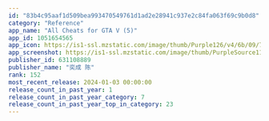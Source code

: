 ```yaml
---
id: "83b4c95aaf1d509bea993470549761d1ad2e28941c937e2c84fa063f69c9b0d8"
category: "Reference"
app_name: "All Cheats for GTA V (5)"
app_id: 1051654565
app_icon: https://is1-ssl.mzstatic.com/image/thumb/Purple126/v4/6b/09/7e/6b097e52-25e8-f898-0507-a6212d05a895/AppIcon-0-0-1x_U007emarketing-0-4-0-85-220.png/1024x1024bb.png
app_screenshot: https://is1-ssl.mzstatic.com/image/thumb/PurpleSource116/v4/b6/53/81/b6538187-fc47-6105-e157-bd0a45605457/6eedc31b-e2bd-4933-bbcf-688631411c05_6.5-1.png/1242x2688bb.png
publisher_id: 631108889
publisher_name: "奕成 陈"
rank: 152
most_recent_release: 2024-01-03 00:00:00
release_count_in_past_year: 1
release_count_in_past_year_category: 7
release_count_in_past_year_top_in_category: 23
---
```

